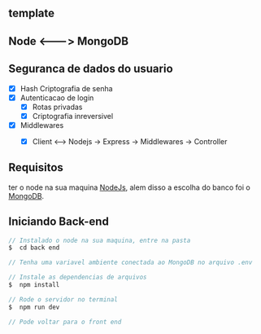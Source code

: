 ## template

<p aligin="center">

</p>

## Node <---> MongoDB

## Seguranca de dados do usuario

* [x] Hash Criptografia de senha
* [x] Autenticacao de login
  * [x] Rotas privadas
  * [x] Criptografia inreversivel
* [x] Middlewares
  * [x] Client <--> Nodejs -> Express -> Middlewares -> Controller


## Requisitos

ter o node na sua maquina [NodeJs](https://nodejs.org/en), alem disso a escolha do banco foi o [MongoDB](https://www.mongodb.com/pt-br).

## Iniciando Back-end

```js
// Instalado o node na sua maquina, entre na pasta
$  cd back end 

// Tenha uma variavel ambiente conectada ao MongoDB no arquivo .env

// Instale as dependencias de arquivos
$  npm install

// Rode o servidor no terminal
$  npm run dev

// Pode voltar para o front end
```